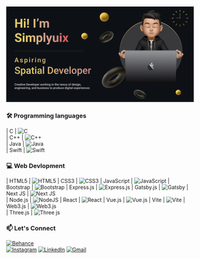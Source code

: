 <!-- Banner -->
<p align="center"><img alt="Profile Banner" src="https://github.com/simplyuix/simplyuix/blob/b356dedd45b9fb597163ab29f99f77ab404e3ad4/Readme.png"></p>

<div align="center">


  
</div>


<!-- HASHNODE_BLOG:START -->

<!-- HASHNODE_BLOG:END -->


### 🛠 Programming languages
| C                | ![C](https://img.shields.io/badge/c-%2300599C.svg?style=for-the-badge&logo=c&logoColor=white)  
| C++              | ![C++](https://img.shields.io/badge/c++-%2300599C.svg?style=for-the-badge&logo=c%2B%2B&logoColor=white)  
| Java             | ![Java](https://img.shields.io/badge/java-%23ED8B00.svg?style=for-the-badge&logo=openjdk&logoColor=white)   
| Swift            | ![Swift](https://img.shields.io/badge/swift-F54A2A?style=for-the-badge&logo=swift&logoColor=white)   

### 💻 Web Devlopment

| HTML5            | ![HTML5](https://img.shields.io/badge/html5-%23E34F26.svg?style=for-the-badge&logo=html5&logoColor=white) 
| CSS3             | ![CSS3](https://img.shields.io/badge/css3-%231572B6.svg?style=for-the-badge&logo=css3&logoColor=white) 
| JavaScript       | ![JavaScript](https://img.shields.io/badge/javascript-%23323330.svg?style=for-the-badge&logo=javascript&logoColor=%23F7DF1E) 
| Bootstrap          | ![Bootstrap](https://img.shields.io/badge/bootstrap-%238511FA.svg?style=for-the-badge&logo=bootstrap&logoColor=white)
| Express.js         | ![Express.js](https://img.shields.io/badge/express.js-%23404d59.svg?style=for-the-badge&logo=express&logoColor=%2361DAFB) 
| Gatsby.js          | ![Gatsby](https://img.shields.io/badge/Gatsby-%23663399.svg?style=for-the-badge&logo=gatsby&logoColor=white) 
| Next JS            | ![Next JS](https://img.shields.io/badge/Next-black?style=for-the-badge&logo=next.js&logoColor=white)                                 
| Node.js            | ![NodeJS](https://img.shields.io/badge/node.js-6DA55F?style=for-the-badge&logo=node.js&logoColor=white)
| React              | ![React](https://img.shields.io/badge/react-%2320232a.svg?style=for-the-badge&logo=react&logoColor=%2361DAFB)     | Vue.js             | ![Vue.js](https://img.shields.io/badge/vue.js-%2335495e.svg?style=for-the-badge&logo=vuedotjs&logoColor=%234FC08D)
| Vite             | ![Vite](https://img.shields.io/badge/vite-%23646CFF.svg?style=for-the-badge&logo=vite&logoColor=white) 
| Web3.js            | ![Web3.js](https://img.shields.io/badge/web3.js-F16822?style=for-the-badge&logo=web3.js&logoColor=white)    
| Three.js           | ![Three js](https://img.shields.io/badge/threejs-black?style=for-the-badge&logo=three.js&logoColor=white)    





### 📫 Let's Connect


<a href="https://www.behance.net/simplyuix">![Behance](https://img.shields.io/badge/Behance-1769ff?style=for-the-badge&logo=behance&logoColor=white)</a>   
<a href="https://www.instagram.com/amann_singhh_/">![Instagram](https://img.shields.io/badge/Instagram-%23E4405F.svg?style=for-the-badge&logo=Instagram&logoColor=white)</a>
<a href="https://www.linkedin.com/in/aman-singh-76aa50220/">![LinkedIn](https://img.shields.io/badge/linkedin-%230077B5.svg?style=for-the-badge&logo=linkedin&logoColor=white)</a>
<a href="mailto:simplyuix@gmail.com">![Gmail](https://img.shields.io/badge/Gmail-D14836?style=for-the-badge&logo=gmail&logoColor=white)</a>
